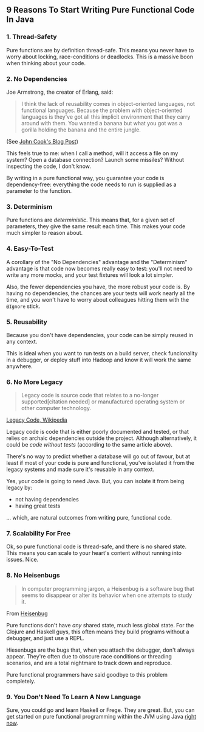 9 Reasons To Start Writing Pure Functional Code In Java
-------------------------------------------------------

### 1.  Thread-Safety

Pure functions are by definition thread-safe.   This means you never have to worry about
locking, race-conditions or deadlocks.  This is a massive boon when thinking about your 
code.  

### 2.  No Dependencies

Joe Armstrong, the creator of Erlang, said:

> I think the lack of reusability comes in object-oriented languages, 
> not functional languages. Because the problem with object-oriented 
> languages is they’ve got all this implicit environment that they carry 
> around with them. You wanted a banana but what you got was a gorilla
> holding the banana and the entire jungle.

(See [John Cook's Blog Post](http://www.johndcook.com/blog/2011/07/19/you-wanted-banana/))

This feels true to me:  when I call a method, will it access a file on my system? Open a 
database connection?  Launch some missiles?  Without inspecting the code, I don't know.

By writing in a pure functional way, you guarantee your code is dependency-free: everything
the code needs to run is supplied as a parameter to the function.

### 3.  Determinism

Pure functions are *deterministic*.  This means that, for a given set of parameters, they give
the same result each time.  This makes your code much simpler to reason about.

### 4.  Easy-To-Test

A corollary of the "No Dependencies" advantage and the "Determinism" advantage is that code now 
becomes really easy to test:   you'll not need to write any more mocks, and your test fixtures 
will look a lot simpler.  

Also, the fewer dependencies you have, the more robust your code is.  By having no dependencies,
the chances are your tests will work nearly all the time, and you won't have to worry about colleagues
hitting them with the `@Ignore` stick.

### 5.  Reusability

Because you don't have dependencies, your code can be simply reused in any context. 

This is ideal when you want to run tests on a build server, check funcionality in a debugger, or deploy stuff into 
Hadoop and know it will work the same anywhere.

### 6.  No More Legacy

> Legacy code is source code that relates to a no-longer supported[citation needed] or manufactured operating system or other computer technology.

[Legacy Code, Wikipedia](https://en.wikipedia.org/wiki/Legacy_code)

Legacy code is code that is either poorly documented and tested, or that relies on archaic dependencies
outside the project.  Although alternatively, it could be *code without tests* (according to the same article above).

There's no way to predict whether a database will go out of favour, but 
at least if most of your code is pure and functional, you've isolated it from the legacy systems
and made sure it's reusable in any context.

Yes, your code is going to need Java.  But, you can isolate it from being legacy by:
* not having dependencies
* having great tests

... which, are natural outcomes from writing pure, functional code.

### 7.  Scalability For Free

Ok, so pure functional code is thread-safe, and there is no shared state.  This means you can scale to
your heart's content without running into issues.  Nice.

### 8.  No Heisenbugs 

> In computer programming jargon, a Heisenbug is a software bug that seems to disappear or alter its behavior when one attempts to study it.

From [Heisenbug](https://en.wikipedia.org/wiki/Heisenbug)

Pure functions don't have *any* shared state, much less global state.  For the Clojure and Haskell guys,
this often means they build programs without a debugger, and just use a REPL.

Hiesenbugs are the bugs that, when you attach the debugger, don't always appear.  They're often due to obscure
race conditions or threading scenarios, and are a total nightmare to track down and reproduce.

Pure functional programmers have said goodbye to this problem completely.  

### 9.  You Don't Need To Learn A New Language

Sure, you could go and learn Haskell or Frege.  They are great.  But, you can get started on pure
functional programming within the JVM using Java [right now](https://github.com/robmoffat/pure4j/blob/master/README.md).  



